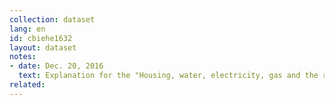 ```yaml
---
collection: dataset
lang: en
id: cbiehe1632
layout: dataset
notes: 
- date: Dec. 20, 2016
  text: Explanation for the "Housing, water, electricity, gas and the rest of the fuel" - Ownership housing for households with personal (predominantly owner), the service is free, and the estimated rental value of housing accommodation has been added to the total amount. 
related:
---
```

